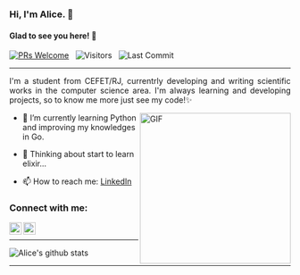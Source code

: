 ### Hi, I'm Alice. 👋

#### Glad to see you here! 🤩

<p>

[![PRs Welcome](https://img.shields.io/badge/PRs-welcome-brightgreen.svg?style=flat&logo=github)](https://github.com/AliceTrinta)
 &nbsp;
<img alt="Visitors" src="https://komarev.com/ghpvc/?username=AliceTrinta&style=flat&labelColor=black&logo=github&label=PROFILE+VIEWS&color=29bf12"/>
 &nbsp;
<img alt="Last Commit" src="https://img.shields.io/github/last-commit/AliceTrinta/AliceTrinta?logo=markdown&label=LAST+UPDATE&color=29bf12&style=flat">
</p>

---
<div style="text-align: justify"> 

I'm a student from CEFET/RJ, currentrly developing and writing scientific works in the computer science area. I'm always learning and developing projects, so to know me more just see my code!✨

</div>

<img align="right" height="270px" alt="GIF" src="https://miro.medium.com/max/384/0*MkMzjPIFpv6XjTRI.gif" />

- 🌱 I’m currently learning Python and improving my knowledges in Go.

- 🤔 Thinking about start to learn elixir...

- 📫 How to reach me: [LinkedIn](https://www.linkedin.com/in/maria-alice-trinta-lima/)

### Connect with me:
<div>

[<img align="left" alt="Maria Alice  | LinkedIn" width="22px" src="https://image.flaticon.com/icons/png/512/174/174857.png" />](https://www.linkedin.com/in/maria-alice-trinta-lima/)

[<img align="left" alt="Maria Alice  | Instagram" width="22px" src="https://logodownload.org/wp-content/uploads/2017/04/instagram-logo.png" />](https://www.instagram.com/malicetrinta)

</div>

<br>

---
<p>

![Alice's github stats](https://github-readme-stats.vercel.app/api?username=AliceTrinta&show_icons=true&theme=tokyonight)

</p>

---

